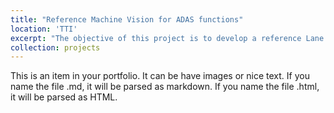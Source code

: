 ```yaml
---
title: "Reference Machine Vision for ADAS functions"
location: 'TTI'
excerpt: "The objective of this project is to develop a reference Lane Detection (LD) system that will provide a benchmark for evaluating different lane markings, sensors and perception algorithms. The goal is to create a system that will validate the effectiveness of lane markings as well as the vision algorithms through a systematic development of LD metrics, and testing of LD algorithms. A Safe-D UTC sponsored project.<br/><img src='/images/lane.jpg'>"
collection: projects
---
```


This is an item in your portfolio. It can be have images or nice text. If you name the file .md, it will be parsed as markdown. If you name the file .html, it will be parsed as HTML. 
